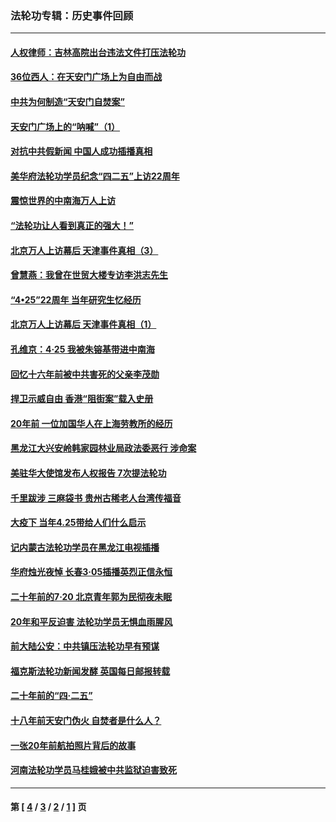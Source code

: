 ### 法轮功专辑：历史事件回顾
---
#### [人权律师：吉林高院出台违法文件打压法轮功](../../pages/nf5793/n13825665.md?10070430) 
#### [36位西人：在天安门广场上为自由而战](../../pages/nf5793/n13390029.md?10070430) 
#### [中共为何制造“天安门自焚案”](../../pages/nf5793/n13183270.md?10070430) 
#### [天安门广场上的“呐喊”（1）](../../pages/nf5793/n13105277.md?10070430) 
#### [对抗中共假新闻 中国人成功插播真相](../../pages/nf5793/n12910618.md?10070430) 
#### [美华府法轮功学员纪念“四二五”上访22周年](../../pages/nf5793/n12904445.md?10070430) 
#### [震惊世界的中南海万人上访](../../pages/nf5793/n12903976.md?10070430) 
#### [“法轮功让人看到真正的强大！”](../../pages/nf5793/n12903195.md?10070430) 
#### [北京万人上访幕后 天津事件真相（3）](../../pages/nf5793/n12902807.md?10070430) 
#### [曾慧燕：我曾在世贸大楼专访李洪志先生](../../pages/nf5793/n12898729.md?10070430) 
#### [“4•25”22周年 当年研究生忆经历](../../pages/nf5793/n12894152.md?10070430) 
#### [北京万人上访幕后 天津事件真相（1）](../../pages/nf5793/n12885174.md?10070430) 
#### [孔维京：4·25 我被朱镕基带进中南海](../../pages/nf5793/n12864987.md?10070430) 
#### [回忆十六年前被中共害死的父亲李茂勋](../../pages/nf5793/n12880270.md?10070430) 
#### [捍卫示威自由 香港“阻街案”载入史册](../../pages/nf5793/n12811245.md?10070430) 
#### [20年前 一位加国华人在上海劳教所的经历](../../pages/nf5793/n12707932.md?10070430) 
#### [黑龙江大兴安岭韩家园林业局政法委恶行 涉命案](../../pages/nf5793/n12622815.md?10070430) 
#### [美驻华大使馆发布人权报告 7次提法轮功](../../pages/nf5793/n12520541.md?10070430) 
#### [千里跋涉 三麻袋书 贵州古稀老人台湾传福音](../../pages/nf5793/n12198750.md?10070430) 
#### [大疫下 当年4.25带给人们什么启示](../../pages/nf5793/n12058565.md?10070430) 
#### [记内蒙古法轮功学员在黑龙江电视插播](../../pages/nf5793/n11699194.md?10070430) 
#### [华府烛光夜悼 长春3·05插播英烈正信永恒](../../pages/nf5793/n11397432.md?10070430) 
#### [二十年前的7·20 北京青年郭为民彻夜未眠](../../pages/nf5793/n11354195.md?10070430) 
#### [20年和平反迫害 法轮功学员无惧血雨腥风](../../pages/nf5793/n11348279.md?10070430) 
#### [前大陆公安：中共镇压法轮功早有预谋](../../pages/nf5793/n11352168.md?10070430) 
#### [福克斯法轮功新闻发酵  英国每日邮报转载](../../pages/nf5793/n11285952.md?10070430) 
#### [二十年前的“四·二五”](../../pages/nf5793/n11207639.md?10070430) 
#### [十八年前天安门伪火 自焚者是什么人？](../../pages/nf5793/n10996556.md?10070430) 
#### [一张20年前航拍照片背后的故事](../../pages/nf5793/n10693797.md?10070430) 
#### [河南法轮功学员马桂娥被中共监狱迫害致死](../../pages/nf5793/n10684974.md?10070430) 

---
#### 第 [ [4](./4.md?10070430) / [3](./3.md?10070430) / [2](./2.md?10070430) / [1](./1.md?10070430) ] 页
